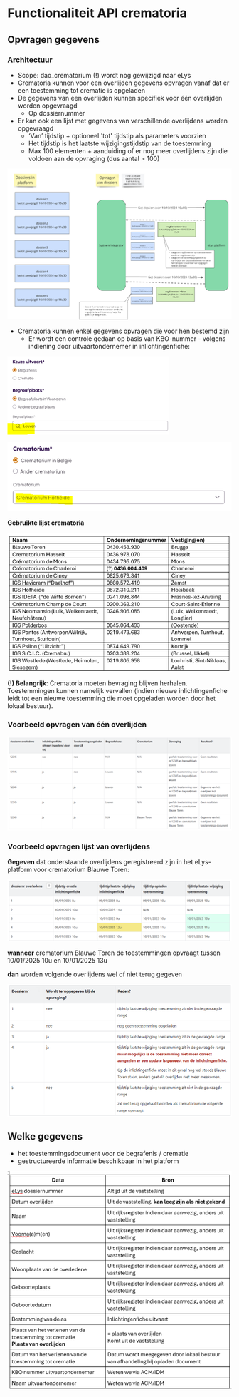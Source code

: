 # Functionaliteit API crematoria

## Opvragen gegevens

### Architectuur

- Scope: dao_crematorium (!) wordt nog gewijzigd naar eLys
- Crematoria kunnen voor een overlijden gegevens opvragen vanaf dat er een toestemming tot crematie is opgeladen
- De gegevens van een overlijden kunnen specifiek voor één overlijden worden opgevraagd
    - Op dossiernummer 
- Er kan ook een lijst met gegevens van verschillende overlijdens worden opgevraagd
    - ‘Van’ tijdstip + optioneel 'tot' tijdstip als parameters voorzien
    - Het tijdstip is het laatste wijzigingstijdstip van de toestemming
    - Max 100 elementen + aanduiding of er nog meer overlijdens zijn die voldoen aan de opvraging (dus aantal > 100)


![meerdereToestemmingen](../diagrams/meerdereToestemmingen.png)

- Crematoria kunnen enkel gegevens opvragen die voor hen bestemd zijn
    - Er wordt een controle gedaan op basis van KBO-nummer - volgens indiening door uitvaartondernemer in inlichtingenfiche:

![keuzeBegraafplaats](../diagrams/keuzeBegraafplaats.png)

![keuzeCrematorium](../diagrams/keuzeCrematorium.png)

**Gebruikte lijst crematoria**

![lijstCrematoria](../diagrams/lijstCrematoria.png)

**(!) Belangrijk**: Crematoria moeten bevraging blijven herhalen. Toestemmingen kunnen namelijk vervallen (indien nieuwe inlichtingenfiche leidt tot een nieuwe toestemming die moet opgeladen worden door het lokaal bestuur).

### Voorbeeld opvragen van één overlijden

![opvragen1Overlijden](../diagrams/opvragen1Overlijden.png)

### Voorbeeld opvragen lijst van overlijdens

**Gegeven** dat onderstaande overlijdens geregistreerd zijn in het eLys-platform voor crematorium Blauwe Toren:

![opvragenLijstOverlijdens](../diagrams/opvragenLijstOverlijdens.png)

**wanneer** crematorium Blauwe Toren de toestemmingen opvraagt tussen 10/01/2025 10u en 10/01/2025 13u

**dan** worden volgende overlijdens wel of niet terug gegeven

![opvragenLijstOverlijdens_resultaat](../diagrams/opvragenLijstOverlijdens_resultaat.png)

## Welke gegevens

- het toestemmingsdocument voor de begrafenis / crematie
- gestructureerde informatie beschikbaar in het platform

![gegevens](../diagrams/gegevens.png)
